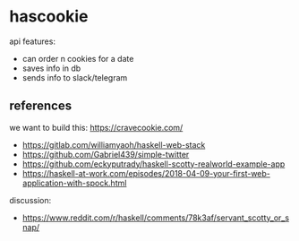 # hascookie

api features:

- can order n cookies for a date
- saves info in db
- sends info to slack/telegram

## references

we want to build this: https://cravecookie.com/

- https://gitlab.com/williamyaoh/haskell-web-stack
- https://github.com/Gabriel439/simple-twitter
- https://github.com/eckyputrady/haskell-scotty-realworld-example-app
- https://haskell-at-work.com/episodes/2018-04-09-your-first-web-application-with-spock.html

discussion:

- https://www.reddit.com/r/haskell/comments/78k3af/servant_scotty_or_snap/
